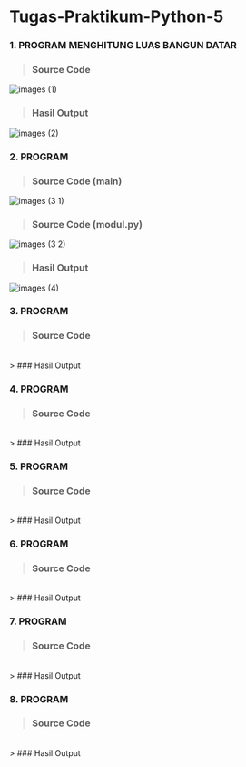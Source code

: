 # Tugas-Praktikum-Python-5

### 1. PROGRAM MENGHITUNG LUAS BANGUN DATAR

> ### Source Code
![images (1)](https://user-images.githubusercontent.com/93045470/142577239-cbe2635a-c5b3-4e93-bb6f-57535c074510.png)
> ### Hasil Output
![images (2)](https://user-images.githubusercontent.com/93045470/142576415-7a61adbd-6158-451c-9f37-343d713fc3de.png)

### 2. PROGRAM 

> ### Source Code (main)<br>
![images (3 1)](https://user-images.githubusercontent.com/93045470/142616706-8ae4a844-2ac5-453d-a097-11e6972a4339.png)<br>
> ### Source Code (modul.py)<br>
![images (3 2)](https://user-images.githubusercontent.com/93045470/142616708-783c644a-ab60-4d5c-83e5-f3f94c4c32e1.png)<br>
> ### Hasil Output<br>
![images (4)](https://user-images.githubusercontent.com/93045470/142616712-b43b5c32-d0af-4e9c-903b-3ced27dff1e7.png)

### 3. PROGRAM 

> ### Source Code<br>
<br>
> ### Hasil Output<br>


### 4. PROGRAM 

> ### Source Code<br>
<br>
> ### Hasil Output<br>


### 5. PROGRAM 

> ### Source Code<br>
<br>
> ### Hasil Output<br>


### 6. PROGRAM 

> ### Source Code<br>
<br>
> ### Hasil Output<br>


### 7. PROGRAM 

> ### Source Code<br>
<br>
> ### Hasil Output<br>


### 8. PROGRAM 

> ### Source Code<br>
<br>
> ### Hasil Output<br>

